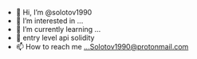 - 👋 Hi, I’m @solotov1990
- 👀 I’m interested in ...
- 🌱 I’m currently learning ...
- 💞️ entry level api solidity
- 📫 How to reach me ...Solotov1990@protonmail.com 

<!---
solotov1990/solotov1990 is a ✨ special ✨ repository because its `README.md` (this file) appears on your GitHub profile.
You can click the Preview link to take a look at your changes.
--->
